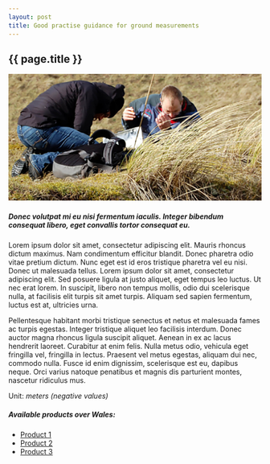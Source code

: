 ```yaml
---
layout: post
title: Good practise guidance for ground measurements
---
```


## {{ page.title }}

![{{ page.title }}](/assets/img/wales/big/ground-measurements.jpg)

##### Donec volutpat mi eu nisi fermentum iaculis. Integer bibendum consequat libero, eget convallis tortor consequat eu.

Lorem ipsum dolor sit amet, consectetur adipiscing elit. Mauris rhoncus dictum maximus. Nam condimentum efficitur blandit. Donec pharetra odio vitae pretium dictum. Nunc eget est id eros tristique pharetra vel eu nisi. Donec ut malesuada tellus. Lorem ipsum dolor sit amet, consectetur adipiscing elit. Sed posuere ligula at justo aliquet, eget tempus leo luctus. Ut nec erat lorem. In suscipit, libero non tempus mollis, odio dui scelerisque nulla, at facilisis elit turpis sit amet turpis. Aliquam sed sapien fermentum, luctus est at, ultricies urna.

Pellentesque habitant morbi tristique senectus et netus et malesuada fames ac turpis egestas. Integer tristique aliquet leo facilisis interdum. Donec auctor magna rhoncus ligula suscipit aliquet. Aenean in ex ac lacus hendrerit laoreet. Curabitur at enim felis. Nulla metus odio, vehicula eget fringilla vel, fringilla in lectus. Praesent vel metus egestas, aliquam dui nec, commodo nulla. Fusce id enim dignissim, scelerisque est eu, dapibus neque. Orci varius natoque penatibus et magnis dis parturient montes, nascetur ridiculus mus.

Unit: _meters (negative values)_

##### Available products over Wales:

*   [Product 1](http://google.com/)
*   [Product 2](http://google.com/)
*   [Product 3](http://google.com/)